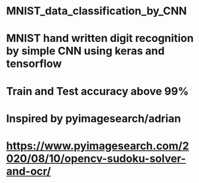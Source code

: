 # MNIST_data_classification_by_CNN
# MNIST hand written digit recognition by simple CNN using keras and tensorflow
# Train and Test accuracy above 99%
# Inspired by pyimagesearch/adrian 
# https://www.pyimagesearch.com/2020/08/10/opencv-sudoku-solver-and-ocr/
